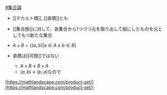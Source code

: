[#集合論](集合論)

- [[デカルト積]], [[直積]]とも
- [[集合族]]に対して、各集合から1つづつ元を取り出して組にしたものを元としてもつ新たな集合
- $A \times B = \{(a, b) | a \in A \land b \in B\}$

- 直積は[[可換]]ではない
	- $A \times B \neq B \times A$
	- $(a, b) \neq (b, a)$なので

[https://mathlandscape.com/product-set/](https://mathlandscape.com/product-set/)
